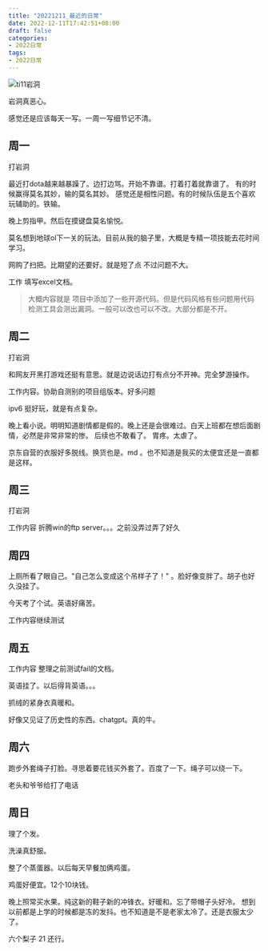 ```yaml
---
title: "20221211_最近的日常"
date: 2022-12-11T17:42:51+08:00
draft: false
categories:
- 2022日常
tags:
- 2022日常
---
```




![ti11岩洞](https://raw.githubusercontent.com/nianyisi/20220717/main/12/IMG_20221204_015912980.jpg)

岩洞真恶心。

感觉还是应该每天一写。一周一写细节记不清。



## 周一

打岩洞

最近打dota越来越暴躁了。边打边骂。开始不靠谱。打着打着就靠谱了。 有的时候赢得莫名其妙，输的莫名其妙。 感觉还是相性问题。有的时候队伍是五个喜欢玩辅助的。铁输。



晚上剪指甲。然后在摸键盘莫名愉悦。

莫名想到地球ol下一关的玩法。目前从我的脑子里，大概是专精一项技能去花时间学习。

网购了扫把。比期望的还要好。就是短了点 不过问题不大。

工作 填写excel文档。
>大概内容就是 项目中添加了一些开源代码。但是代码风格有些问题用代码检测工具会测出漏洞。一般可以改也可以不改。大部分都是不开。




## 周二

打岩洞

和网友开黑打游戏还挺有意思。就是边说话边打有点分不开神。完全梦游操作。


工作内容。协助自测别的项目组版本。好多问题

ipv6 挺好玩，就是有点复杂。

晚上看小说。明明知道剧情都是假的。晚上还是会很难过。白天上班都在想后面剧情，必然是非常非常的惨。  后续也不敢看了。  胃疼。太虐了。


京东自营的衣服好多脱线。换货也是。md 。也不知道是我买的太便宜还是一直都是这样。 




## 周三

打岩洞

工作内容 折腾win的ftp server。。。之前没弄过弄了好久




## 周四

上厕所看了眼自己。"自己怎么变成这个吊样子了！" 。脸好像变胖了。胡子也好久没挂了。

今天考了个试。英语好痛苦。

工作内容继续测试


## 周五

工作内容  整理之前测试fail的文档。

英语挂了。以后得背英语。。。

抓绒的紧身衣真暖和。 

好像又见证了历史性的东西。chatgpt。真的牛。

## 周六

跑步外套绳子打脸。寻思着要花钱买外套了。百度了一下。绳子可以绕一下。


老头和爷爷给打了电话


## 周日

理了个发。

洗澡真舒服。

整了个蒸蛋器。以后每天早餐加俩鸡蛋。

鸡蛋好便宜。12个10块钱。

晚上照常买水果。纯这新的鞋子新的冲锋衣。好暖和。忘了带帽子头好冷。 想到以前都是上学的时候都是冻的发抖。也不知道是不是老家太冷了。还是衣服太少了。

六个梨子 21 还行。




